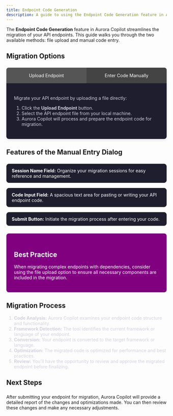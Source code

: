 ```yaml
---
title: Endpoint Code Generation
description: A guide to using the Endpoint Code Generation feature in Aurora Copilot.
---
```


<style>
  .tip-section {
    background-color: #800080; /* Purple background */
    padding: 1.5rem;
    border-radius: 8px;
    margin-bottom: 1.5rem;
    color: #ffffff;
  }

  .tabs {
    display: flex;
    flex-direction: column;
    border-radius: 8px;
    overflow: hidden;
    box-shadow: 0 4px 8px rgba(0, 0, 0, 0.1);
    margin-top: 1.5rem;
  }

  .tab-labels {
    display: flex;
    background-color: #333;
  }

  .tab-label {
    flex: 1;
    padding: 1rem;
    cursor: pointer;
    text-align: center;
    color: #ffffff;
    background-color: #444;
  }

  .tab-label:hover, .tab-label.active {
    background-color: #555;
  }

  .tab-content {
    padding: 1.5rem;
    background-color: #1e1e2f;
    color: #d1d1e0;
  }

  .feature-list {
    list-style-type: none;
    padding: 0;
    margin: 1.5rem 0;
  }

  .feature-list-item {
    padding: 0.75rem 1rem;
    border: 1px solid #333;
    border-radius: 8px;
    background-color: #1e1e2f;
    margin-bottom: 1rem;
    color: #ffffff;
  }

  .step-list {
    list-style: decimal;
    padding-left: 1.5rem;
    color: #d1d1e0;
  }

  .next-steps {
    margin-top: 1.5rem;
  }
</style>
The **Endpoint Code Generation** feature in Aurora Copilot streamlines the migration of your API endpoints. This guide walks you through the two available methods: file upload and manual code entry.

## Migration Options

<div class="tabs">
  <div class="tab-labels">
    <div class="tab-label active" onclick="showTab('upload')">Upload Endpoint</div>
    <div class="tab-label" onclick="showTab('manual')">Enter Code Manually</div>
  </div>

  <div class="tab-content" id="upload">
    <p>Migrate your API endpoint by uploading a file directly:</p>
    <ol class="step-list">
      <li>Click the <strong>Upload Endpoint</strong> button.</li>
      <li>Select the API endpoint file from your local machine.</li>
      <li>Aurora Copilot will process and prepare the endpoint code for migration.</li>
    </ol>
  </div>

  <div class="tab-content" id="manual" style="display: none;">
    <p>Input your API endpoint code directly into the interface:</p>
    <ol class="step-list">
      <li>Click the <strong>Enter Code Manually</strong> button to open the dialog box.</li>
      <li>Provide a <strong>Session Name</strong> for organization.</li>
      <li>Paste or write your API endpoint code into the text area.</li>
      <li>Click <strong>Submit</strong> to initiate the migration process.</li>
    </ol>
  </div>
</div>

<script>
  function showTab(tabId) {
    document.getElementById('upload').style.display = 'none';
    document.getElementById('manual').style.display = 'none';
    document.querySelectorAll('.tab-label').forEach(label => label.classList.remove('active'));
    document.getElementById(tabId).style.display = 'block';
    document.querySelector(`[onclick="showTab('${tabId}')"]`).classList.add('active');
  }
</script>

## Features of the Manual Entry Dialog

<ul class="feature-list">
  <li class="feature-list-item">
    <strong>Session Name Field:</strong> Organize your migration sessions for easy reference and management.
  </li>
  <li class="feature-list-item">
    <strong>Code Input Field:</strong> A spacious text area for pasting or writing your API endpoint code.
  </li>
  <li class="feature-list-item">
    <strong>Submit Button:</strong> Initiate the migration process after entering your code.
  </li>
</ul>

<div class="tip-section">
  <h2>Best Practice</h2>
  <p>When migrating complex endpoints with dependencies, consider using the file upload option to ensure all necessary components are included in the migration.</p>
</div>

## Migration Process

<ol class="step-list">
  <li><strong>Code Analysis:</strong> Aurora Copilot examines your endpoint code structure and functionality.</li>
  <li><strong>Framework Detection:</strong> The tool identifies the current framework or language of your endpoint.</li>
  <li><strong>Conversion:</strong> Your endpoint is converted to the target framework or language.</li>
  <li><strong>Optimization:</strong> The migrated code is optimized for performance and best practices.</li>
  <li><strong>Review:</strong> You'll have the opportunity to review and approve the migrated endpoint before finalizing.</li>
</ol>

## Next Steps

<div class="next-steps">
  <p>After submitting your endpoint for migration, Aurora Copilot will provide a detailed report of the changes and optimizations made. You can then review these changes and make any necessary adjustments.</p>
</div>
